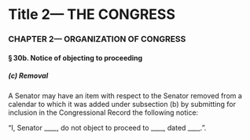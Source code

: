 
# Title 2— THE CONGRESS
### CHAPTER 2— ORGANIZATION OF CONGRESS
#### § 30b. Notice of objecting to proceeding
##### (c) Removal

A Senator may have an item with respect to the Senator removed from a calendar to which it was added under subsection (b) by submitting for inclusion in the Congressional Record the following notice:

“I, Senator ____, do not object to proceed to ____, dated ____.”.
